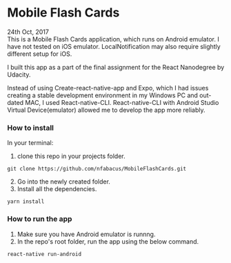# Mobile Flash Cards
24th Oct, 2017 <br/>
This is a Mobile Flash Cards application, which runs on Android emulator.  I have not tested on iOS emulator. LocalNotification may also require slightly different setup for iOS. 

I built this app as a part of the final assignment for the React Nanodegree by Udacity.

Instead of using Create-react-native-app and Expo, which I had issues creating a stable development environment in my Windows PC and out-dated MAC, I used React-native-CLI.
React-native-CLI with Android Studio Virtual Device(emulator) allowed me to develop the app more reliably.

### How to install
In your terminal:
1. clone this repo in your projects folder.
```
git clone https://github.com/nfabacus/MobileFlashCards.git
```
2. Go into the newly created folder. 
3. Install all the dependencies.
```
yarn install
```

### How to run the app
1. Make sure you have Android emulator is runnng.
2. In the repo's root folder, run the app using the below command.
```
react-native run-android
```

